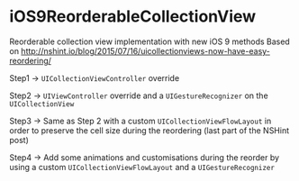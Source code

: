 # iOS9ReorderableCollectionView

Reorderable collection view implementation with new iOS 9 methods
Based on http://nshint.io/blog/2015/07/16/uicollectionviews-now-have-easy-reordering/

Step1 -> `UICollectionViewController` override

Step2 -> `UIViewController` override and a `UIGestureRecognizer` on the `UICollectionView`

Step3 -> Same as Step 2 with a custom `UICollectionViewFlowLayout` in order to preserve the cell size during the reordering (last part of the NSHint post)

Step4 -> Add some animations and customisations during the reorder by using a custom `UICollectionViewFlowLayout` and a `UIGestureRecognizer`
